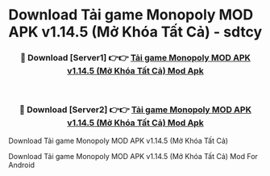 # Download Tải game Monopoly MOD APK v1.14.5 (Mở Khóa Tất Cả) - sdtcy


<div align="center">
<h3>🔴 Download [Server1] 👉👉 <a href="https://apk-comot.site?title=Tải_game_Monopoly_MOD_APK_v1.14.5_(Mở_Khóa_Tất_Cả)">Tải game Monopoly MOD APK v1.14.5 (Mở Khóa Tất Cả) Mod Apk</a></h3><br>
<h3>🔴 Download [Server2] 👉👉 <a href="https://apk-comot.site?title=Tải_game_Monopoly_MOD_APK_v1.14.5_(Mở_Khóa_Tất_Cả)">Tải game Monopoly MOD APK v1.14.5 (Mở Khóa Tất Cả) Mod Apk</a></h3>
</div>



Download Tải game Monopoly MOD APK v1.14.5 (Mở Khóa Tất Cả) 

Download Tải game Monopoly MOD APK v1.14.5 (Mở Khóa Tất Cả) Mod For Android